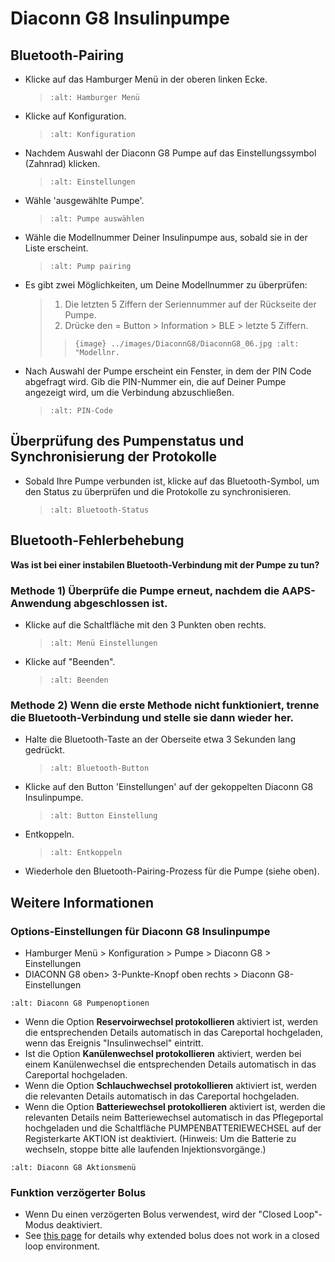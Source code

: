 # Diaconn G8 Insulinpumpe

## Bluetooth-Pairing

- Klicke auf das Hamburger Menü in der oberen linken Ecke.

  > ```{image} ../images/DiaconnG8/DiaconnG8_01.jpg
  > :alt: Hamburger Menü
  > ```

- Klicke auf Konfiguration.

  > ```{image} ../images/DiaconnG8/DiaconnG8_02.jpg
  > :alt: Konfiguration
  > ```

- Nachdem Auswahl der Diaconn G8 Pumpe auf das Einstellungssymbol (Zahnrad) klicken.

  > ```{image} ../images/DiaconnG8/DiaconnG8_03.jpg
  > :alt: Einstellungen
  > ```

- Wähle 'ausgewählte Pumpe'.

  > ```{image} ../images/DiaconnG8/DiaconnG8_04.jpg
  > :alt: Pumpe auswählen
  > ```

- Wähle die Modellnummer Deiner Insulinpumpe aus, sobald sie in der Liste erscheint.

  > ```{image} ../images/DiaconnG8/DiaconnG8_05.jpg
  > :alt: Pump pairing
  > ```

- Es gibt zwei Möglichkeiten, um Deine Modellnummer zu überprüfen:

  > 1. Die letzten 5 Ziffern der Seriennummer auf der Rückseite der Pumpe.
  > 2. Drücke den = Button > Information > BLE > letzte 5 Ziffern.
  > 
  > > `{image} ../images/DiaconnG8/DiaconnG8_06.jpg
    :alt: "Modellnr.`

- Nach Auswahl der Pumpe erscheint ein Fenster, in dem der PIN Code abgefragt wird. Gib die PIN-Nummer ein, die auf Deiner Pumpe angezeigt wird, um die Verbindung abzuschließen.

  > ```{image} ../images/DiaconnG8/DiaconnG8_07.jpg
  > :alt: PIN-Code
  > ```

## Überprüfung des Pumpenstatus und Synchronisierung der Protokolle

- Sobald Ihre Pumpe verbunden ist, klicke auf das Bluetooth-Symbol, um den Status zu überprüfen und die Protokolle zu synchronisieren.

  > ```{image} ../images/DiaconnG8/DiaconnG8_08.jpg
  > :alt: Bluetooth-Status
  > ```

## Bluetooth-Fehlerbehebung

**Was ist bei einer instabilen Bluetooth-Verbindung mit der Pumpe zu tun?**

### Methode 1) Überprüfe die Pumpe erneut, nachdem die AAPS-Anwendung abgeschlossen ist.

- Klicke auf die Schaltfläche mit den 3 Punkten oben rechts.

  > ```{image} ../images/DiaconnG8/DiaconnG8_09.jpg
  > :alt: Menü Einstellungen
  > ```

- Klicke auf "Beenden".

  > ```{image} ../images/DiaconnG8/DiaconnG8_10.jpg
  > :alt: Beenden
  > ```

### Methode 2) Wenn die erste Methode nicht funktioniert, trenne die Bluetooth-Verbindung und stelle sie dann wieder her.

- Halte die Bluetooth-Taste an der Oberseite etwa 3 Sekunden lang gedrückt.

  > ```{image} ../images/DiaconnG8/DiaconnG8_11.jpg
  > :alt: Bluetooth-Button
  > ```

- Klicke auf den Button 'Einstellungen' auf der gekoppelten Diaconn G8 Insulinpumpe.

  > ```{image} ../images/DiaconnG8/DiaconnG8_12.jpg
  > :alt: Button Einstellung
  > ```

- Entkoppeln.

  > ```{image} ../images/DiaconnG8/DiaconnG8_13.jpg
  > :alt: Entkoppeln
  > ```

- Wiederhole den Bluetooth-Pairing-Prozess für die Pumpe (siehe oben).

## Weitere Informationen

### Options-Einstellungen für Diaconn G8 Insulinpumpe

- Hamburger Menü > Konfiguration > Pumpe > Diaconn G8 > Einstellungen
- DIACONN G8 oben> 3-Punkte-Knopf oben rechts > Diaconn G8-Einstellungen

```{image} ../images/DiaconnG8/DiaconnG8_14.jpg
:alt: Diaconn G8 Pumpenoptionen
```

- Wenn die Option **Reservoirwechsel protokollieren** aktiviert ist, werden die entsprechenden Details automatisch in das Careportal hochgeladen, wenn das Ereignis "Insulinwechsel" eintritt.
- Ist die Option **Kanülenwechsel protokollieren** aktiviert, werden bei einem Kanülenwechsel die entsprechenden Details automatisch in das Careportal hochgeladen.
- Wenn die Option **Schlauchwechsel protokollieren** aktiviert ist, werden die relevanten Details automatisch in das Careportal hochgeladen.
- Wenn die Option **Batteriewechsel protokollieren** aktiviert ist, werden die relevanten Details neim Batteriewechsel automatisch in das Pflegeportal hochgeladen und die Schaltfläche PUMPENBATTERIEWECHSEL auf der Registerkarte AKTION ist deaktiviert. (Hinweis: Um die Batterie zu wechseln, stoppe bitte alle laufenden Injektionsvorgänge.)

```{image} ../images/DiaconnG8/DiaconnG8_15.jpg
:alt: Diaconn G8 Aktionsmenü
```

### Funktion verzögerter Bolus

- Wenn Du einen verzögerten Bolus verwendest, wird der "Closed Loop"-Modus deaktiviert.
- See [this page](Extended-Carbs-why-extended-boluses-won-t-work-in-a-closed-loop-environment) for details why extended bolus does not work in a closed loop environment.
